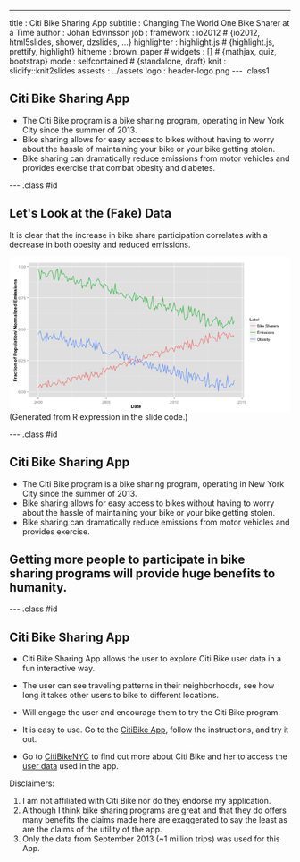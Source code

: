---
title       : Citi Bike Sharing App
subtitle    : Changing The World One Bike Sharer at a Time
author      : Johan Edvinsson
job         : 
framework   : io2012        # {io2012, html5slides, shower, dzslides, ...}
highlighter : highlight.js  # {highlight.js, prettify, highlight}
hitheme     : brown_paper      # 
widgets     : []            # {mathjax, quiz, bootstrap}
mode        : selfcontained # {standalone, draft}
knit        : slidify::knit2slides
assests : ../assets
logo    : header-logo.png
--- .class1 

## Citi Bike Sharing App

* The Citi Bike program is a bike sharing program, operating in New York City since the summer of 2013. 
* Bike sharing allows for easy access to bikes without having to worry about the hassle of maintaining your bike or your bike getting stolen.
* Bike sharing can dramatically reduce emissions from motor vehicles and provides exercise that combat obesity and diabetes.
 

--- .class #id 

## Let's Look at the (Fake) Data

It is clear that the increase in bike share participation correlates with a decrease in both obesity and reduced emissions.

<img src="assets/fig/unnamed-chunk-1.png" title="plot of chunk unnamed-chunk-1" alt="plot of chunk unnamed-chunk-1" style="display: block; margin: auto;" />
                (Generated from R expression in the slide code.)

--- .class #id 
## Citi Bike Sharing App
  
  
* The Citi Bike program is a bike sharing program, operating in New York City since the summer of 2013. 
* Bike sharing allows for easy access to bikes without having to worry about the hassle of maintaining your bike or your bike getting stolen.
* Bike sharing can dramatically reduce emissions from motor vehicles and provides exercise. 
   
   
## Getting more people to participate in bike sharing programs will provide huge benefits to humanity.

--- .class #id 
## Citi Bike Sharing App

* Citi Bike Sharing App allows the user to explore Citi Bike user data in a fun interactive way.
* The user can see traveling patterns in their neighborhoods, see how long it takes other users to bike to different locations.
* Will engage the user and encourage them to try the Citi Bike program.
* It is easy to use. Go to the [CitiBike App](https://johanmedvinsson.shinyapps.io/CitiBike/), follow the instructions, and try it out.

* Go to [CitiBikeNYC](http://www.citibikenyc.com/) to find out more about Citi Bike and her to access the [user data](http://www.citibikenyc.com/system-data) used in the app.

Disclaimers: 
1. I am not affiliated with Citi Bike nor do they endorse my application.
2. Although I think bike sharing programs are great and that they do offers many benefits the claims made here are exaggerated to say the least as are the claims of the utility of the app.
3. Only the data from September 2013 (~1 million trips) was used for this App.
        



